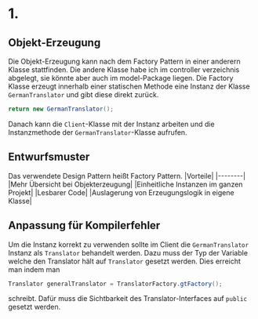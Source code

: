 # 1.
## Objekt-Erzeugung
Die Objekt-Erzeugung kann nach dem Factory Pattern in einer anderern Klasse stattfinden. Die andere Klasse habe ich im controller verzeichnis abgelegt, sie könnte aber auch im model-Package liegen.
Die Factory Klasse erzeugt innerhalb einer statischen Methode eine Instanz der Klasse ``GermanTranslator`` und gibt diese direkt zurück.
```Java
return new GermanTranslator(); 
```
Danach kann die ``Client``-Klasse mit der Instanz arbeiten und die Instanzmethode der ``GermanTranslator``-Klasse aufrufen.
## Entwurfsmuster
Das verwendete Design Pattern heißt Factory Pattern.
|Vorteile|
|--------|
|Mehr Übersicht bei Objekterzeugung|
|Einheitliche Instanzen im ganzen Projekt|
|Lesbarer Code|
|Auslagerung von Erzeugungslogik in eigene Klasse|

## Anpassung für Kompilerfehler
Um die Instanz korrekt zu verwenden sollte im Client die 
`` GermanTranslator `` Instanz als `` Translator `` behandelt werden.
Dazu muss der Typ der Variable welche den Translator hält auf `` Translator `` gesetzt werden. Dies erreicht man indem man
```Java
Translator generalTranslator = TranslatorFactory.gtFactory(); 
```
schreibt. Dafür muss die Sichtbarkeit des Translator-Interfaces auf ``
public
`` gesetzt werden.